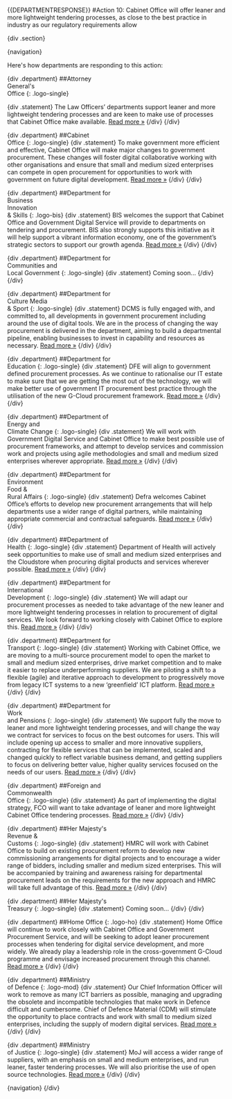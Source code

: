 {{DEPARTMENTRESPONSE}}
#Action 10: Cabinet Office will offer leaner and more lightweight tendering processes, as close to the best practice in industry as our regulatory requirements allow

{div .section}

{navigation}

Here's how departments are responding to this action:



{div .department}
##Attorney <br> General's <br> Office
{: .logo-single}

{div .statement}
The Law Officers’ departments support leaner and more lightweight tendering processes and are keen to make use of processes that Cabinet Office make available. [Read more »](https://www.gov.uk/government/publications/law-officers-departments-digital-strategy)
{/div}
{/div}

{div .department}
##Cabinet<br>Office
{: .logo-single}
{div .statement}
To make government more efficient and effective, Cabinet Office will make major changes to government procurement. These changes will foster digital collaborative working with other organisations and ensure that small and medium sized enterprises can compete in open procurement for opportunities to work with government on future digital development. [Read more »](http://www.cabinetoffice.gov.uk/resource-library/cabinet-office-digital-strategy)
{/div}
{/div}

{div .department}
##Department for<br>Business<br>Innovation<br>& Skills
{: .logo-bis}
{div .statement}
BIS welcomes the support that Cabinet Office and Government Digital Service will provide to departments on tendering and procurement. BIS also strongly supports this initiative as it will help support a vibrant information economy, one of the government’s strategic sectors to support our growth agenda. [Read more »](http://discuss.bis.gov.uk/digitalstrategy)
{/div}
{/div}

{div .department}
##Department for<br>Communities and<br>Local Government
{: .logo-single}
{div .statement}
Coming soon...
{/div}
{/div}

{div .department}
##Department for<br>Culture Media<br>& Sport
{: .logo-single}
{div .statement}
DCMS is fully engaged with, and committed to, all developments in government procurement including around the use of digital tools. We are in the process of changing the way procurement is delivered in the department, aiming to build a departmental pipeline, enabling businesses to invest in capability and resources as necessary. [Read more »](http://www.dcms.gov.uk/publications/9586.aspx)
{/div}
{/div}


{div .department}
##Department for<br>Education
{: .logo-single}
{div .statement}
DFE will align to government defined procurement processes. As we continue to rationalise our IT estate to make sure that we are getting the most out of the technology, we will make better use of government IT procurement best practice through the utilisation of the new G-Cloud procurement framework. [Read more »](http://www.education.gov.uk/digitalstrategy)
{/div}
{/div}


{div .department}
##Department of<br>Energy and<br>Climate Change
{: .logo-single}
{div .statement}
We will work with Government Digital Service and Cabinet Office to make best possible use of procurement frameworks, and attempt to develop services and commission work and projects using agile methodologies and small and medium sized enterprises wherever appropriate. [Read more »](http://www.decc.gov.uk/en/content/cms/about/our_goals/our_goals.aspx#dds)
{/div}
{/div}


{div .department}
##Department for<br>Environment<br>Food &<br>Rural Affairs
{: .logo-single}
{div .statement}
Defra welcomes Cabinet Office’s efforts to develop new procurement arrangements that will help departments use a wider range of digital partners, while maintaining appropriate commercial and contractual safeguards. [Read more »](http://www.defra.gov.uk/publications/2012/12/20/pb13863-digital-strategy-2012/)
{/div}
{/div}



{div .department}
##Department of<br>Health
{: .logo-single}
{div .statement}
Department of Health will actively seek opportunities to make use of small and medium sized enterprises and the Cloudstore when procuring digital products and services wherever possible. [Read more »](http://digitalhealth.dh.gov.uk/digital-strategy)
{/div}
{/div}

{div .department}
##Department for<br>International<br>Development
{: .logo-single}
{div .statement}
We will adapt our procurement processes as needed to take advantage of the new leaner and more lightweight tendering processes in relation to procurement of digital services. We look forward to working closely with Cabinet Office to explore this. [Read more »](http://www.dfid.gov.uk/about-us/How-we-measure-progress/dfid-digital-strategy/)
{/div}
{/div}

{div .department}
##Department for<br>Transport
{: .logo-single}
{div .statement}
Working with Cabinet Office, we are moving to a multi-source procurement model to open the market to small and medium sized enterprises, drive market competition and to make it easier to replace underperforming suppliers. We are piloting a shift to a flexible (agile) and iterative approach to development to progressively move from legacy ICT systems to a new ‘greenfield’ ICT platform. [Read more »](https://www.gov.uk/government/publications/department-for-transport-digital-strategy)
{/div}
{/div}

{div .department}
##Department for<br>Work<br>and Pensions
{: .logo-single}
{div .statement}
We support fully the move to leaner and more lightweight tendering processes, and will change the way we contract for services to focus on the best outcomes for users. This will include opening up access to smaller and more innovative suppliers, contracting for flexible services that can be implemented, scaled and changed quickly to reflect variable business demand, and getting suppliers to focus on delivering better value, higher quality services focused on the needs of our users. [Read more »](http://www.dwp.gov.uk/publications/corporate-publications/digital-strategy.shtml)
{/div}
{/div}



{div .department}
##Foreign and<br>Commonwealth<br>Office
{: .logo-single}
{div .statement}
As part of implementing the digital strategy, FCO will want to take advantage of leaner and more lightweight Cabinet Office tendering processes. [Read more »](https://www.gov.uk/government/publications/the-fco-digital-strategy)
{/div}
{/div}

{div .department}
##Her Majesty's<br>Revenue &<br>Customs
{: .logo-single}
{div .statement}
HMRC will work with Cabinet Office to build on existing procurement reform to develop new commissioning arrangements for digital projects and to encourage a wider range of bidders, including smaller and medium sized enterprises. This will be accompanied by training and awareness raising for departmental procurement leads on the requirements for the new approach and HMRC will take full advantage of this. [Read more »](http://www.hmrc.gov.uk/about/2012-digital-strategy.pdf)
{/div}
{/div}

{div .department}
##Her Majesty's<br>Treasury
{: .logo-single}
{div .statement}
Coming soon...
{/div}
{/div}

{div .department}
##Home Office
{: .logo-ho}
{div .statement}
Home Office will continue to work closely with Cabinet Office and Government Procurement Service, and will be seeking to adopt leaner procurement processes when tendering for digital service development, and more widely. We already play a leadership role in the cross-government G-Cloud programme and envisage increased procurement through this channel. [Read more »](http://www.homeoffice.gov.uk/publications/about-us/corporate-publications/ho-digital-strategy/)
{/div}
{/div}

{div .department}
##Ministry<br>of Defence
{: .logo-mod}
{div .statement}
Our Chief Information Officer will work to remove as many ICT barriers as possible, managing and upgrading the obsolete and incompatible technologies that make work in Defence difficult and cumbersome. Chief of Defence Material (CDM) will stimulate the opportunity to place contracts and work with small to medium sized enterprises, including the supply of modern digital services. [Read more »](https://www.gov.uk/government/publications/digital-in-defence)
{/div}
{/div}

{div .department}
##Ministry<br>of Justice
{: .logo-single}
{div .statement}
MoJ will access a wider range of suppliers, with an emphasis on small and medium enterprises, and run leaner, faster tendering processes. We will also prioritise the use of open source technologies. [Read more »](http://open.justice.gov.uk/digital-strategy/#theme-03-breaking-barriers-to-digital-transformation)
{/div}
{/div}

{navigation}
{/div}





